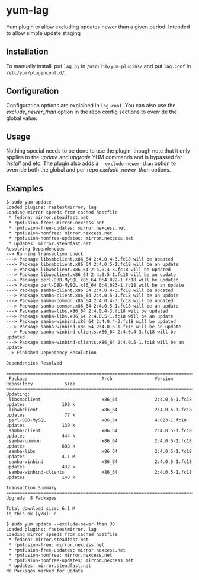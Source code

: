 yum-lag
=======

Yum plugin to allow excluding updates newer than a given period. Intended to
allow simple update staging

## Installation

To manually install, put `lag.py` in `/usr/lib/yum-plugins/` and put `lag.conf`
in `/etc/yum/pluginconf.d/`.

## Configuration

Configuration options are explained in `lag.conf`. You can also use the
*exclude_newer_than* option in the repo config sections to override the global
value.

## Usage

Nothing special needs to be done to use the plugin, though note that it only
applies to the *update* and *upgrade* YUM commands and is bypassed for *install*
and etc. The plugin also adds a `--exclude-newer-than` option to override both
the global and per-repo *exclude_newer_than* options.

## Examples

~~~~
$ sudo yum update
Loaded plugins: fastestmirror, lag
Loading mirror speeds from cached hostfile
 * fedora: mirror.steadfast.net
 * rpmfusion-free: mirror.nexcess.net
 * rpmfusion-free-updates: mirror.nexcess.net
 * rpmfusion-nonfree: mirror.nexcess.net
 * rpmfusion-nonfree-updates: mirror.nexcess.net
 * updates: mirror.steadfast.net
Resolving Dependencies
--> Running transaction check
---> Package libsmbclient.x86_64 2:4.0.4-3.fc18 will be updated
---> Package libsmbclient.x86_64 2:4.0.5-1.fc18 will be an update
---> Package libwbclient.x86_64 2:4.0.4-3.fc18 will be updated
---> Package libwbclient.x86_64 2:4.0.5-1.fc18 will be an update
---> Package perl-DBD-MySQL.x86_64 0:4.022-1.fc18 will be updated
---> Package perl-DBD-MySQL.x86_64 0:4.023-1.fc18 will be an update
---> Package samba-client.x86_64 2:4.0.4-3.fc18 will be updated
---> Package samba-client.x86_64 2:4.0.5-1.fc18 will be an update
---> Package samba-common.x86_64 2:4.0.4-3.fc18 will be updated
---> Package samba-common.x86_64 2:4.0.5-1.fc18 will be an update
---> Package samba-libs.x86_64 2:4.0.4-3.fc18 will be updated
---> Package samba-libs.x86_64 2:4.0.5-1.fc18 will be an update
---> Package samba-winbind.x86_64 2:4.0.4-3.fc18 will be updated
---> Package samba-winbind.x86_64 2:4.0.5-1.fc18 will be an update
---> Package samba-winbind-clients.x86_64 2:4.0.4-3.fc18 will be updated
---> Package samba-winbind-clients.x86_64 2:4.0.5-1.fc18 will be an update
--> Finished Dependency Resolution

Dependencies Resolved

=================================================================================================================
 Package                            Arch                Version                       Repository            Size
=================================================================================================================
Updating:
 libsmbclient                       x86_64              2:4.0.5-1.fc18                updates              109 k
 libwbclient                        x86_64              2:4.0.5-1.fc18                updates               77 k
 perl-DBD-MySQL                     x86_64              4.023-1.fc18                  updates              139 k
 samba-client                       x86_64              2:4.0.5-1.fc18                updates              444 k
 samba-common                       x86_64              2:4.0.5-1.fc18                updates              688 k
 samba-libs                         x86_64              2:4.0.5-1.fc18                updates              4.1 M
 samba-winbind                      x86_64              2:4.0.5-1.fc18                updates              432 k
 samba-winbind-clients              x86_64              2:4.0.5-1.fc18                updates              140 k

Transaction Summary
=================================================================================================================
Upgrade  8 Packages

Total download size: 6.1 M
Is this ok [y/N]: n
~~~~

~~~~
$ sudo yum update --exclude-newer-than 30
Loaded plugins: fastestmirror, lag
Loading mirror speeds from cached hostfile
 * fedora: mirror.steadfast.net
 * rpmfusion-free: mirror.nexcess.net
 * rpmfusion-free-updates: mirror.nexcess.net
 * rpmfusion-nonfree: mirror.nexcess.net
 * rpmfusion-nonfree-updates: mirror.nexcess.net
 * updates: mirror.steadfast.net
No Packages marked for Update
~~~~
